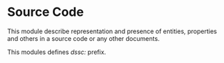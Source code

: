 # Source Code
This module describe representation and presence of entities, properties and others in a source code or any other documents.

This modules defines _dssc:_ prefix.
